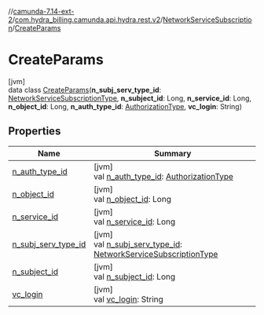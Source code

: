 //[camunda-7.14-ext-2](../../../../index.md)/[com.hydra_billing.camunda.api.hydra.rest.v2](../../index.md)/[NetworkServiceSubscription](../index.md)/[CreateParams](index.md)

# CreateParams

[jvm]\
data class [CreateParams](index.md)(**n_subj_serv_type_id**: [NetworkServiceSubscriptionType](../../../com.hydra_billing.camunda.api.hydra.common_types/-network-service-subscription-type/index.md), **n_subject_id**: Long, **n_service_id**: Long, **n_object_id**: Long, **n_auth_type_id**: [AuthorizationType](../../../com.hydra_billing.camunda.api.hydra.common_types/-authorization-type/index.md), **vc_login**: String)

## Properties

| Name | Summary |
|---|---|
| [n_auth_type_id](n_auth_type_id.md) | [jvm]<br>val [n_auth_type_id](n_auth_type_id.md): [AuthorizationType](../../../com.hydra_billing.camunda.api.hydra.common_types/-authorization-type/index.md) |
| [n_object_id](n_object_id.md) | [jvm]<br>val [n_object_id](n_object_id.md): Long |
| [n_service_id](n_service_id.md) | [jvm]<br>val [n_service_id](n_service_id.md): Long |
| [n_subj_serv_type_id](n_subj_serv_type_id.md) | [jvm]<br>val [n_subj_serv_type_id](n_subj_serv_type_id.md): [NetworkServiceSubscriptionType](../../../com.hydra_billing.camunda.api.hydra.common_types/-network-service-subscription-type/index.md) |
| [n_subject_id](n_subject_id.md) | [jvm]<br>val [n_subject_id](n_subject_id.md): Long |
| [vc_login](vc_login.md) | [jvm]<br>val [vc_login](vc_login.md): String |
